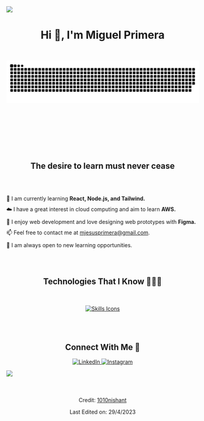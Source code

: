 <!-- Horizontal Divider -->
<img src="https://user-images.githubusercontent.com/73097560/115834477-dbab4500-a447-11eb-908a-139a6edaec5c.gif">

<!-- Title Section -->
<div align="center" style="margin-bottom: 50px;">
  <h1>Hi 👋, I'm Miguel Primera</h1>
</div>

<!-- Snake Animation -->
<div align="center" margin-bottom="50px">
  <img src="https://github.com/1999AZZAR/1999AZZAR/blob/readme/resources/grid-snake.svg" alt="snake" />
</div>

<!-- Motto Section -->
<div align="center" style="margin-bottom: 50px; margin-top: 150px;">
  <h2>The desire to learn must never cease</h2>
</div>

<!-- Intro Section -->
<div style="margin-bottom: 50px;">
  <ul style="list-style: none; padding: 0; text-align: left; display: inline-block;">
    <li style="margin-bottom: 10px;">
      <span>🔭 I am currently learning <strong>React, Node.js, and Tailwind.</strong></span>
    </li>
    <li style="margin-bottom: 10px;">
      <span>☁️ I have a great interest in cloud computing and aim to learn <strong>AWS.</strong></span>
    </li>
    <li style="margin-bottom: 10px;">
      <span>📝 I enjoy web development and love designing web prototypes with <strong>Figma.</strong></span>
    </li>
    <li style="margin-bottom: 10px;">
      <span>📫 Feel free to contact me at <a href="mailto:mjesusprimera@gmail.co">mjesusprimera@gmail.com</a>.</span>
    </li>
    <li style="margin-bottom: 10px;">
      <span>🧠 I am always open to new learning opportunities.</span>
    </li>
  </ul>
</div>

<!-- Technologies Section -->
<div align="center" style="margin-bottom: 50px;">
  <h2 style="margin-bottom: 50px;">Technologies That I Know 👨🏻‍💻</h2>
  <p align="center" style="margin-bottom: 50px;">
    <a href="https://skillicons.dev">
      <img src="https://skillicons.dev/icons?i=git,css,discord,figma,github,html,js,mongodb,mysql,postman,react,py,vscode&perline=14" alt="Skills Icons" />
    </a>
  </p>
</div>

<!-- Connect With Me Section -->
<div align="center" style="margin-top: 80px;">
  <h2>Connect With Me 🤝</h2>
  <p>
    <a href="https://www.linkedin.com/in/miguel-primera-r%C3%ADos-7537b8285/" target="_blank">
      <img src="https://user-images.githubusercontent.com/88904952/234979284-68c11d7f-1acc-4f0c-ac78-044e1037d7b0.png" alt="LinkedIn" height="50" width="50" />
    </a>
    <a href="https://www.instagram.com/cifrut_mp/" target="_blank">
      <img src="https://user-images.githubusercontent.com/88904952/234981169-2dd1e58f-4b7e-468c-8213-034ba62156c3.png" alt="Instagram" height="50" width="50" />
    </a>
  </p>
</div>

<!-- Horizontal Divider -->
<img src="https://user-images.githubusercontent.com/73097560/115834477-dbab4500-a447-11eb-908a-139a6edaec5c.gif">

<!-- Footer -->
<div align="center" style="margin-top: 50px;">
  <p>Credit: <a href="https://github.com/1010nishant" target="_blank">1010nishant</a></p>
  <p>Last Edited on: 29/4/2023</p>
</div>
